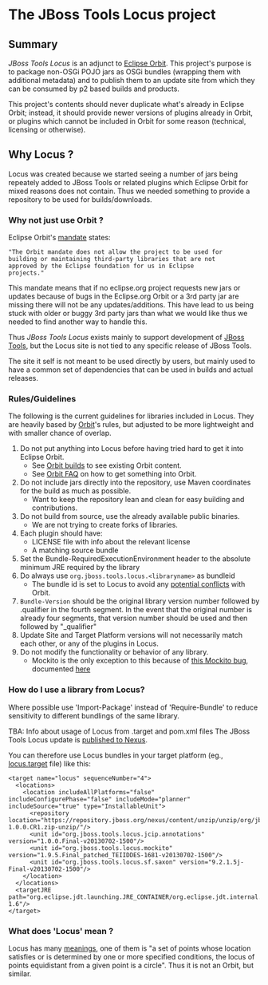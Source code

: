# The JBoss Tools Locus project

## Summary

_JBoss Tools Locus_ is an adjunct to [Eclipse Orbit](http://www.eclipse.org/orbit/). This project's purpose is to package non-OSGi POJO jars as OSGi bundles (wrapping them with additional metadata) and to publish them to an update site from which they can be consumed by p2 based builds and products. 

This project's contents should never duplicate what's already in Eclipse Orbit; instead, it should provide newer versions of plugins already in Orbit, or plugins which cannot be included in Orbit for some reason (technical, licensing or otherwise).

## Why Locus ? 

Locus was created because we started seeing a number of jars being repeately added to JBoss Tools or related plugins which Eclipse Orbit for mixed reasons does not contain. Thus we needed something to provide a repository to be used for builds/downloads.

### Why not just use Orbit ? 

Eclipse Orbit's [mandate](http://www.eclipse.org/orbit/) states:

	"The Orbit mandate does not allow the project to be used for
	building or maintaining third-party libraries that are not
	approved by the Eclipse foundation for us in Eclipse
	projects."

This mandate means that if no eclipse.org project requests new jars or updates because of bugs in the
Eclipse.org Orbit or a 3rd party jar are missing there will not be any updates/additions. This have lead to us being
stuck with older or buggy 3rd party jars than what we would like thus we needed to find another way to handle this.

Thus _JBoss Tools Locus_ exists mainly to support development of [JBoss Tools](http://jboss.org/tools), but
the Locus site is not tied to any specific release of JBoss Tools. 

The site it self is not meant to be used directly by users, but mainly used to have a common set of dependencies that
can be used in builds and actual releases.

### Rules/Guidelines

The following is the current guidelines for libraries included in Locus.
They are heavily based by [Orbit](http://wiki.eclipse.org/Adding_Bundles_to_Orbit)'s rules, but adjusted to be more lightweight and with smaller chance of overlap.

1. Do not put anything into Locus before having tried hard to get it into Eclipse Orbit.
    * See [Orbit builds](http://download.eclipse.org/tools/orbit/downloads/) to see existing Orbit content. 
    * See [Orbit FAQ](http://wiki.eclipse.org/index.php/Orbit_Faq) on how to get something into Orbit.
1. Do not include jars directly into the repository, use Maven coordinates for the build as much as possible.
    * Want to keep the repository lean and clean for easy building and contributions.
1. Do not build from source, use the already available public binaries.
    * We are not trying to create forks of libraries.
1. Each plugin should have:
    * LICENSE file with info about the relevant license
    * A matching source bundle
1. Set the Bundle-RequiredExecutionEnvironment header to the absolute minimum JRE required by the library
1. Do always use `org.jboss.tools.locus.<libraryname>` as bundleid
    * The bundle id is set to Locus to avoid any [potential conflicts](http://wiki.eclipse.org/Bundle_Naming) with Orbit.
1. `Bundle-Version` should be the original library version number followed by .qualifier in the fourth segment. In the event that the original number is already four segments, that version number should be used and then followed by "_qualifier"
2. Update Site and Target Platform versions will not necessarily match each other, or any of the plugins in Locus.
1. Do not modify the functionality or behavior of any library.
    * Mockito is the only exception to this because of [this Mockito bug](https://groups.google.com/forum/?hl=en&fromgroups=#!topic/mockito/eLE186uE0uc), documented [here](https://issues.jboss.org/browse/JBIDE-14315)

### How do I use a library from Locus?

Where possible use 'Import-Package' instead of 'Require-Bundle' to reduce sensitivity to different bundlings of the same library.

TBA: Info about usage of Locus from .target and pom.xml files
The JBoss Tools Locus update is [published to Nexus](https://repository.jboss.org/nexus/content/unzip/unzip/org/jboss/tools/locus/update.site/).

You can therefore use Locus bundles in your target platform (eg., [locus.target](https://github.com/Teiid-Designer/teiid-designer/blob/master/target-platform/locus.target) file) like this:

    <target name="locus" sequenceNumber="4">
      <locations>
        <location includeAllPlatforms="false" includeConfigurePhase="false" includeMode="planner" includeSource="true" type="InstallableUnit">
          <repository location="https://repository.jboss.org/nexus/content/unzip/unzip/org/jboss/tools/locus/update.site/1.0.0.CR1/update.site-1.0.0.CR1.zip-unzip/"/>
          <unit id="org.jboss.tools.locus.jcip.annotations" version="1.0.0.Final-v20130702-1500"/>
          <unit id="org.jboss.tools.locus.mockito" version="1.9.5.Final_patched_TEIIDDES-1681-v20130702-1500"/>
          <unit id="org.jboss.tools.locus.sf.saxon" version="9.2.1.5j-Final-v20130702-1500"/>
        </location>
      </locations>
      <targetJRE path="org.eclipse.jdt.launching.JRE_CONTAINER/org.eclipse.jdt.internal.debug.ui.launcher.StandardVMType/JavaSE-1.6"/>
    </target>


### What does 'Locus' mean ?

Locus has many [meanings](http://www.thefreedictionary.com/locus), one of them is "a set of points whose location satisfies or is determined by one or more specified conditions, the locus of points equidistant from a given point is a circle". Thus it is not an Orbit, but similar.

